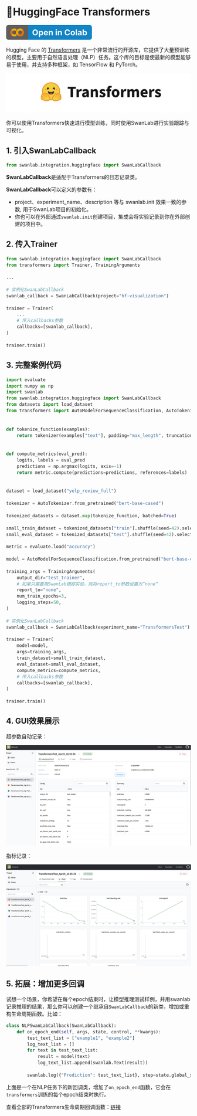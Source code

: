 # 🤗HuggingFace Transformers

[![](/assets/colab.svg)](https://colab.research.google.com/drive/1iYwrAM4ToCWt5p5hlrrkHlQqBIav_r2E?usp=sharing)

Hugging Face 的 [Transformers](https://github.com/huggingface/transformers) 是一个非常流行的开源库，它提供了大量预训练的模型，主要用于自然语言处理（NLP）任务。这个库的目标是使最新的模型能够易于使用，并支持多种框架，如 TensorFlow 和 PyTorch。

![hf-transformers-image](/assets/ig-huggingface-transformers.png)

你可以使用Transformers快速进行模型训练，同时使用SwanLab进行实验跟踪与可视化。

## 1. 引入SwanLabCallback

```python
from swanlab.integration.huggingface import SwanLabCallback
```

**SwanLabCallback**是适配于Transformers的日志记录类。

**SwanLabCallback**可以定义的参数有：

- project、experiment_name、description 等与 swanlab.init 效果一致的参数, 用于SwanLab项目的初始化。
- 你也可以在外部通过`swanlab.init`创建项目，集成会将实验记录到你在外部创建的项目中。

## 2. 传入Trainer

```python (1,7,12)
from swanlab.integration.huggingface import SwanLabCallback
from transformers import Trainer, TrainingArguments

...

# 实例化SwanLabCallback
swanlab_callback = SwanLabCallback(project="hf-visualization")

trainer = Trainer(
    ...
    # 传入callbacks参数
    callbacks=[swanlab_callback],
)

trainer.train()
```

## 3. 完整案例代码

```python (4,41,50)
import evaluate
import numpy as np
import swanlab
from swanlab.integration.huggingface import SwanLabCallback
from datasets import load_dataset
from transformers import AutoModelForSequenceClassification, AutoTokenizer, Trainer, TrainingArguments


def tokenize_function(examples):
    return tokenizer(examples["text"], padding="max_length", truncation=True)


def compute_metrics(eval_pred):
    logits, labels = eval_pred
    predictions = np.argmax(logits, axis=-1)
    return metric.compute(predictions=predictions, references=labels)


dataset = load_dataset("yelp_review_full")

tokenizer = AutoTokenizer.from_pretrained("bert-base-cased")

tokenized_datasets = dataset.map(tokenize_function, batched=True)

small_train_dataset = tokenized_datasets["train"].shuffle(seed=42).select(range(1000))
small_eval_dataset = tokenized_datasets["test"].shuffle(seed=42).select(range(1000))

metric = evaluate.load("accuracy")

model = AutoModelForSequenceClassification.from_pretrained("bert-base-cased", num_labels=5)

training_args = TrainingArguments(
    output_dir="test_trainer",
    # 如果只需要用SwanLab跟踪实验，则将report_to参数设置为”none“
    report_to="none",
    num_train_epochs=3,
    logging_steps=50,
)

# 实例化SwanLabCallback
swanlab_callback = SwanLabCallback(experiment_name="TransformersTest")

trainer = Trainer(
    model=model,
    args=training_args,
    train_dataset=small_train_dataset,
    eval_dataset=small_eval_dataset,
    compute_metrics=compute_metrics,
    # 传入callbacks参数
    callbacks=[swanlab_callback],
)

trainer.train()
```

## 4. GUI效果展示

超参数自动记录：

![ig-hf-transformers-gui-1](/assets/ig-hf-transformers-gui-1.png)

指标记录：

![ig-hf-transformers-gui-2](/assets/ig-hf-transformers-gui-2.png)


## 5. 拓展：增加更多回调

试想一个场景，你希望在每个epoch结束时，让模型推理测试样例，并用swanlab记录推理的结果，那么你可以创建一个继承自`SwanLabCallback`的新类，增加或重构生命周期函数。比如：

```python
class NLPSwanLabCallback(SwanLabCallback):    
    def on_epoch_end(self, args, state, control, **kwargs):
        test_text_list = ["example1", "example2"]
        log_text_list = []
        for text in test_text_list:
            result = model(text)
            log_text_list.append(swanlab.Text(result))
            
        swanlab.log({"Prediction": test_text_list}, step=state.global_step)
```

上面是一个在NLP任务下的新回调类，增加了`on_epoch_end`函数，它会在`transformers`训练的每个epoch结束时执行。

查看全部的Transformers生命周期回调函数：[链接](https://github.com/huggingface/transformers/blob/main/src/transformers/trainer_callback.py#L311)



